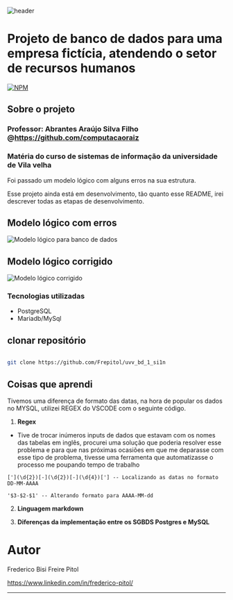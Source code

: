 ![header](https://github.com/Frepitol/uvv_bd_1_si1n/blob/main/assets/grey%20minimalist%20sarcastic%20twitter%20header.png?raw=true)
# Projeto de banco de dados para uma empresa fictícia, atendendo o setor de recursos humanos
[![NPM](https://img.shields.io/npm/l/react)](https://github.com/Frepitol/uvv_bd_1_si1n/blob/main/licence) 

## Sobre o projeto
### Professor: Abrantes Araújo Silva Filho @https://github.com/computacaoraiz
### Matéria do curso de sistemas de informação da universidade de Vila velha

Foi passado um modelo lógico com alguns erros na sua estrutura. 

Esse projeto ainda está em desenvolvimento, tão quanto esse README, irei descrever todas as etapas de desenvolvimento.


## Modelo lógico com erros
![Modelo lógico para banco de dados](https://github.com/Frepitol/uvv_bd_1_si1n/blob/main/assets/hr.png)

## Modelo lógico corrigido
![Modelo lógico corrigido](https://github.com/Frepitol/uvv_bd_1_si1n/blob/main/assets/projeto_logico_corrigido.png)


### Tecnologias utilizadas
- PostgreSQL
- Mariadb/MySql

## clonar repositório

```bash

git clone https://github.com/Frepitol/uvv_bd_1_si1n

``` 


## Coisas que aprendi

Tivemos uma diferença de formato das datas, na hora de popular os dados no MYSQL, utilizei REGEX do VSCODE com o seguinte código.

1. **Regex**
 - Tive de trocar inúmeros inputs de dados que estavam com os nomes das tabelas em inglês, procurei uma solução que poderia resolver
 esse problema e para que nas próximas ocasiões em que me deparasse com esse tipo de problema, tivesse uma ferramenta que 
 automatizasse o processo me poupando tempo de trabalho
```
['](\d{2})[-](\d{2})[-](\d{4})['] -- Localizando as datas no formato DD-MM-AAAA

'$3-$2-$1' -- Alterando formato para AAAA-MM-dd
```
2. **Linguagem markdown**

3. **Diferenças da implementação entre os SGBDS Postgres e MySQL**


# Autor

Frederico Bisi Freire Pitol

https://www.linkedin.com/in/frederico-pitol/

---------------------------

